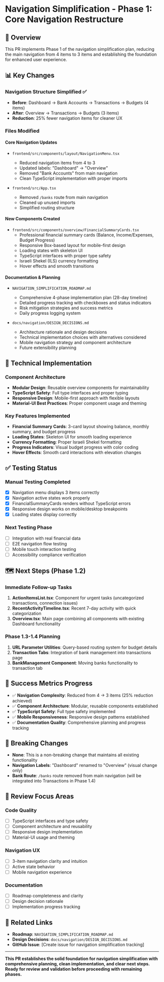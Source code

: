 # Navigation Simplification - Phase 1: Core Navigation Restructure

## 🎯 **Overview**

This PR implements Phase 1 of the navigation simplification plan, reducing the main navigation from 4 items to 3 items and establishing the foundation for enhanced user experience.

## 📊 **Key Changes**

### **Navigation Structure Simplified** ✅
- **Before**: Dashboard → Bank Accounts → Transactions → Budgets (4 items)
- **After**: Overview → Transactions → Budgets (3 items)
- **Reduction**: 25% fewer navigation items for cleaner UX

### **Files Modified**

#### **Core Navigation Updates**
- `frontend/src/components/layout/NavigationMenu.tsx`
  - Reduced navigation items from 4 to 3
  - Updated labels: "Dashboard" → "Overview"
  - Removed "Bank Accounts" from main navigation
  - Clean TypeScript implementation with proper imports

- `frontend/src/App.tsx`
  - Removed `/banks` route from main navigation
  - Cleaned up unused imports
  - Simplified routing structure

#### **New Components Created**
- `frontend/src/components/overview/FinancialSummaryCards.tsx`
  - Professional financial summary cards (Balance, Income/Expenses, Budget Progress)
  - Responsive Box-based layout for mobile-first design
  - Loading states with skeleton UI
  - TypeScript interfaces with proper type safety
  - Israeli Shekel (ILS) currency formatting
  - Hover effects and smooth transitions

#### **Documentation & Planning**
- `NAVIGATION_SIMPLIFICATION_ROADMAP.md`
  - Comprehensive 4-phase implementation plan (28-day timeline)
  - Detailed progress tracking with checkboxes and status indicators
  - Risk mitigation strategies and success metrics
  - Daily progress logging system

- `docs/navigation/DESIGN_DECISIONS.md`
  - Architecture rationale and design decisions
  - Technical implementation choices with alternatives considered
  - Mobile navigation strategy and component architecture
  - Future extensibility planning

## 🔧 **Technical Implementation**

### **Component Architecture**
- **Modular Design**: Reusable overview components for maintainability
- **TypeScript Safety**: Full type interfaces and proper typing
- **Responsive Design**: Mobile-first approach with flexible layouts
- **Material-UI Best Practices**: Proper component usage and theming

### **Key Features Implemented**
- **Financial Summary Cards**: 3-card layout showing balance, monthly summary, and budget progress
- **Loading States**: Skeleton UI for smooth loading experience  
- **Currency Formatting**: Proper Israeli Shekel formatting
- **Progress Indicators**: Visual budget progress with color coding
- **Hover Effects**: Smooth card interactions with elevation changes

## ✅ **Testing Status**

### **Manual Testing Completed**
- [x] Navigation menu displays 3 items correctly
- [x] Navigation active states work properly  
- [x] FinancialSummaryCards renders without TypeScript errors
- [x] Responsive design works on mobile/desktop breakpoints
- [x] Loading states display correctly

### **Next Testing Phase**
- [ ] Integration with real financial data
- [ ] E2E navigation flow testing
- [ ] Mobile touch interaction testing
- [ ] Accessibility compliance verification

## 🗺️ **Next Steps (Phase 1.2)**

### **Immediate Follow-up Tasks**
1. **ActionItemsList.tsx**: Component for urgent tasks (uncategorized transactions, connection issues)
2. **RecentActivityTimeline.tsx**: Recent 7-day activity with quick categorization
3. **Overview.tsx**: Main page combining all components with existing Dashboard functionality

### **Phase 1.3-1.4 Planning**
1. **URL Parameter Utilities**: Query-based routing system for budget details
2. **Transaction Tabs**: Integration of bank management into transactions page
3. **BankManagement Component**: Moving banks functionality to transaction tab

## 🎯 **Success Metrics Progress**

- ✅ **Navigation Complexity**: Reduced from 4 → 3 items (25% reduction achieved)
- ✅ **Component Architecture**: Modular, reusable components established  
- ✅ **TypeScript Safety**: Full type safety implemented
- ✅ **Mobile Responsiveness**: Responsive design patterns established
- ✅ **Documentation Quality**: Comprehensive planning and progress tracking

## 🚨 **Breaking Changes**
- **None**: This is a non-breaking change that maintains all existing functionality
- **Navigation Labels**: "Dashboard" renamed to "Overview" (visual change only)
- **Bank Route**: `/banks` route removed from main navigation (will be integrated into Transactions in Phase 1.4)

## 📝 **Review Focus Areas**

### **Code Quality**
- [ ] TypeScript interfaces and type safety
- [ ] Component architecture and reusability
- [ ] Responsive design implementation
- [ ] Material-UI usage and theming

### **Navigation UX**
- [ ] 3-item navigation clarity and intuition
- [ ] Active state behavior
- [ ] Mobile navigation experience

### **Documentation**
- [ ] Roadmap completeness and clarity
- [ ] Design decision rationale
- [ ] Implementation progress tracking

## 🔗 **Related Links**
- **Roadmap**: `NAVIGATION_SIMPLIFICATION_ROADMAP.md`
- **Design Decisions**: `docs/navigation/DESIGN_DECISIONS.md`
- **GitHub Issue**: [Create issue for navigation simplification tracking]

---

**This PR establishes the solid foundation for navigation simplification with comprehensive planning, clean implementation, and clear next steps. Ready for review and validation before proceeding with remaining phases.**
